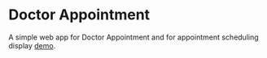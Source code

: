 # Doctor Appointment

A simple web app for Doctor Appointment and for appointment scheduling display [demo](https://doctorappointmentreact.herokuapp.com/).

